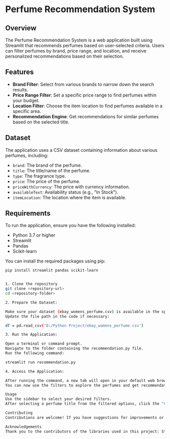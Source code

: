# Perfume Recommendation System

## Overview

The Perfume Recommendation System is a web application built using Streamlit that recommends perfumes based on user-selected criteria. Users can filter perfumes by brand, price range, and location, and receive personalized recommendations based on their selection.

## Features

- **Brand Filter**: Select from various brands to narrow down the search results.
- **Price Range Filter**: Set a specific price range to find perfumes within your budget.
- **Location Filter**: Choose the item location to find perfumes available in a specific area.
- **Recommendation Engine**: Get recommendations for similar perfumes based on the selected title.

## Dataset

The application uses a CSV dataset containing information about various perfumes, including:

- `brand`: The brand of the perfume.
- `title`: The title/name of the perfume.
- `type`: The fragrance type.
- `price`: The price of the perfume.
- `priceWithCurrency`: The price with currency information.
- `availableText`: Availability status (e.g., "In Stock").
- `itemLocation`: The location where the item is available.

## Requirements

To run the application, ensure you have the following installed:

- Python 3.7 or higher
- Streamlit
- Pandas
- Scikit-learn

You can install the required packages using pip:

```bash
pip install streamlit pandas scikit-learn


1. Clone the repository
git clone <repository-url>
cd <repository-folder>

2. Prepare the Dataset:

Make sure your dataset (ebay_womens_perfume.csv) is available in the specified directory.
Update the file path in the code if necessary:

df = pd.read_csv('D:/Python Project/ebay_womens_perfume.csv')

3. Run the Application:

Open a terminal or command prompt.
Navigate to the folder containing the recommendation.py file.
Run the following command:

streamlit run recommendation.py

4. Access the Application:

After running the command, a new tab will open in your default web browser displaying the application.
You can now use the filters to explore the perfumes and get recommendations.

Usage
Use the sidebar to select your desired filters.
After selecting a perfume title from the filtered options, click the "Get Recommendations" button to view similar perfumes.

Contributing
Contributions are welcome! If you have suggestions for improvements or new features, feel free to submit a pull request.

Acknowledgements
Thank you to the contributors of the libraries used in this project: Streamlit, Pandas, and Scikit-learn.